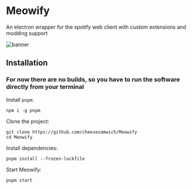 # Meowify
An electron wrapper for the spotify web client with custom extensions and modding support

![banner](https://github.com/cheesesamwich/Meowify/assets/149597648/11b5891e-1725-4ad3-a249-aafd0e59ae82)

## Installation

### For now there are no builds, so you have to run the software directly from your terminal

Install `pnpm`:

```shell
npm i -g pnpm
```

Clone the project:

```shell
git clone https://github.com/cheesesamwich/Meowify
cd Meowify
```

Install dependencies:

```shell
pnpm install --frozen-lockfile
```

Start Meowify:
```shell
pnpm start
```
